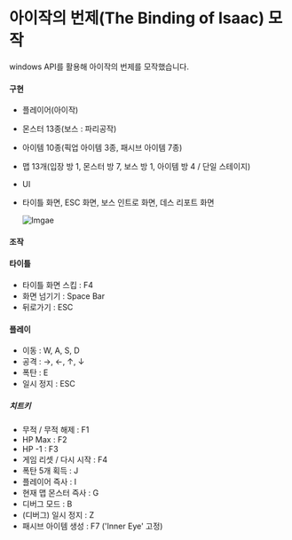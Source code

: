 # 아이작의 번제(The Binding of Isaac) 모작
windows API를 활용해 아이작의 번제를 모작했습니다.

#### 구현
- 플레이어(아이작)
- 몬스터 13종(보스 : 파리공작)
- 아이템 10종(픽업 아이템 3종, 패시브 아이템 7종)
- 맵 13개(입장 방 1, 몬스터 방 7, 보스 방 1, 아이템 방 4 / 단일 스테이지)
- UI
- 타이틀 화면, ESC 화면, 보스 인트로 화면, 데스 리포트 화면

   ![Imgae](https://github.com/user-attachments/assets/3db1956b-8548-427d-9c69-c3942d66c3c3)


#### 조작

#### 타이틀
- 타이틀 화면 스킵 : F4
- 화면 넘기기 : Space Bar
- 뒤로가기 : ESC


#### 플레이
- 이동 : W, A, S, D
- 공격 : →, ←, ↑, ↓
- 폭탄 : E
- 일시 정지 : ESC

##### 치트키  
- 무적 / 무적 해제 : F1
- HP Max : F2
- HP -1 : F3
- 게임 리셋 / 다시 시작 : F4
- 폭탄 5개 획득 : J
- 플레이어 즉사 : I
- 현재 맵 몬스터 즉사 : G
- 디버그 모드 : B
- (디버그) 일시 정지 : Z
- 패시브 아이템 생성 : F7 ('Inner Eye' 고정)
